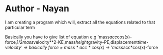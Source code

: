 
# Author - Nayan
I am creating a program which will, extract all the equations related to that particular term

Basically you have to give list of equation e.g 
'mass*acc*cos(x)-force,1/2*mass*velocity**2-KE,mass*height*gravity-PE,displacement*time-velocity'  => basically force = mass * acc * cos(x) -> 'mass*acc*cos(x)-force

